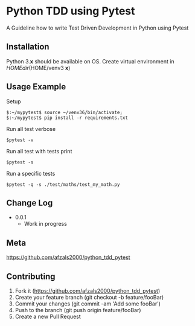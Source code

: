 # Python TDD using Pytest
A Guideline how to write Test Driven Development in Python using Pytest

## Installation
Python 3.__x__ should be available on OS. Create virtual environment in $HOME dir ($HOME/venv3 __x__) 

## Usage Example
Setup
```
$:~/mypytest$ source ~/venv36/bin/activate;
$:~/mypytest$ pip install -r requirements.txt
```

Run all test verbose
```
$pytest -v
```

Run all test with tests print
```
$pytest -s
```

Run a specific tests
```
$pytest -q -s ./test/maths/test_my_math.py
```

## Change Log
* 0.0.1
   * Work in progress

## Meta
https://github.com/afzals2000/python_tdd_pytest

## Contributing
1. Fork it (https://github.com/afzals2000/python_tdd_pytest)
2. Create your feature branch (git checkout -b feature/fooBar)
3. Commit your changes (git commit -am 'Add some fooBar')
4. Push to the branch (git push origin feature/fooBar)
5. Create a new Pull Request